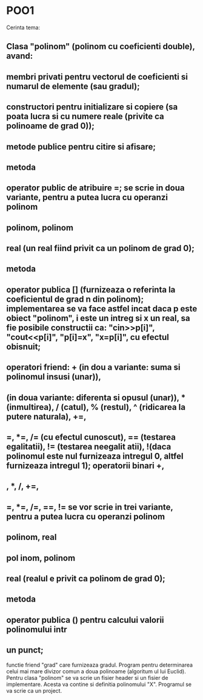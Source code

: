 # POO1
Cerinta tema: 

Clasa "polinom" (polinom cu coeficienti double), avand:
-
membri privati pentru vectorul de coeficienti si numarul de elemente
(sau gradul);
-
constructori pentru initializare si copiere (sa poata lucra si cu
numere reale (privite ca polinoame de grad
0));
-
metode publice pentru citire si afisare;
-
metoda
-
operator public de atribuire =; se scrie in doua variante,
pentru a putea lucra cu operanzi
polinom
-
polinom, polinom
-
real (un
real fiind privit ca un polinom de grad 0);
-
metoda
-
operator publica [] (furnizeaza o referinta la coeficientul
de
grad n din polinom); implementarea
se va face astfel incat daca p este
obiect "polinom", i este un intreg si x un real, sa fie posibile
constructii ca:
"cin>>p[i]", "cout<<p[i]", "p[i]=x", "x=p[i]", cu
efectul obisnuit;
-
operatori friend: + (in dou
a variante: suma si polinomul insusi (unar)),
-
(in doua variante: diferenta si
opusul (unar)), * (inmultirea),
/ (catul), % (restul), ^ (ridicarea la putere naturala), +=,
-
=, *=, /=
(cu efectul
cunoscut), == (testarea egalitatii), != (testarea
neegalit
atii), !(daca polinomul este nul furnizeaza intregul 0,
altfel
furnizeaza intregul 1); operatorii binari +,
-
, *, /, +=,
-
=, *=, /=,
==, != se vor
scrie in trei variante, pentru
a putea lucra cu operanzi
polinom
-
polinom, real
-
pol
inom, polinom
-
real (realul
e
privit ca
polinom de grad 0);
-
metoda
-
operator publica () pentru calcului valorii polinomului intr
-
un
punct;
-
functie friend "grad" care furnizeaza gradul.
Program pentru determinarea celui mai mare divizor comun a doua polinoame
(algoritum
ul lui Euclid).
Pentru clasa "polinom" se va scrie un fisier header si un fisier de
implementare. Acesta va contine si
definitia polinomului "X". Programul 
se va scrie ca un project.
